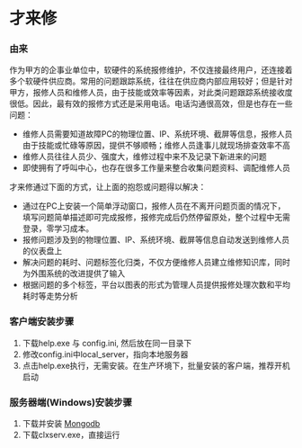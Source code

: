 # 才来修

### 由来
作为甲方的企事业单位中，软硬件的系统报修维护，不仅连接最终用户，还连接着多个软硬件供应商。常用的问题跟踪系统，往往在供应商内部应用较好；但是针对甲方，报修人员和维修人员，由于技能或效率等因素，对此类问题跟踪系统接收度很低。因此，最有效的报修方式还是采用电话。电话沟通很高效，但是也存在一些问题：

- 维修人员需要知道故障PC的物理位置、IP、系统环境、截屏等信息，报修人员由于技能或忙碌等原因，提供不够顺畅；维修人员逢事儿就现场排查效率不高
- 维修人员往往人员少、强度大，维修过程中来不及记录下新进来的问题
- 即使拥有了呼叫中心，也存在很多工作量来整合收集问题资料、调配维修人员

才来修通过下面的方式，让上面的抱怨或问题得以解决：

- 通过在PC上安装一个简单浮动窗口，报修人员在不离开问题页面的情况下，填写问题简单描述即可完成报修，报修完成后仍然停留原处，整个过程中无需登录，零学习成本。
- 报修问题涉及到的物理位置、IP、系统环境、截屏等信息自动发送到维修人员的仪表盘上
- 解决问题的耗时、问题标签化归类，不仅方便维修人员建立维修知识库，同时为外围系统的改进提供了输入
- 根据问题的多个标签，平台以图表的形式为管理人员提供报修处理次数和平均耗时等走势分析

### 客户端安装步骤
1. 下载help.exe 与 config.ini, 然后放在同一目录下
2. 修改config.ini中local_server，指向本地服务器
3. 点击help.exe执行，无需安装。在生产环境下，批量安装的客户端，推荐开机启动

### 服务器端(Windows)安装步骤
1. 下载并安装 [Mongodb](https://fastdl.mongodb.org/win32/mongodb-win32-x86_64-2012plus-4.2.6-signed.msi)
2. 下载clxserv.exe，直接运行



